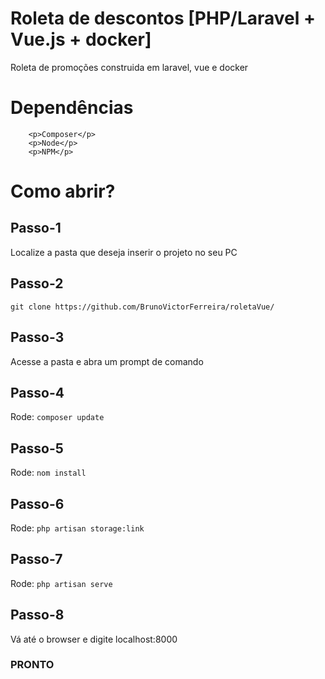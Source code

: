 # Roleta de descontos [PHP/Laravel + Vue.js + docker]

Roleta de promoções construida em laravel, vue e docker

# Dependências
    
        <p>Composer</p>
        <p>Node</p>
        <p>NPM</p>
    

# Como abrir?
## Passo-1
<p>Localize a pasta que deseja inserir o projeto no seu PC</p>

## Passo-2
<p><code>git clone https://github.com/BrunoVictorFerreira/roletaVue/</code></p>

## Passo-3
<p>Acesse a pasta e abra um prompt de comando</p>

## Passo-4
<p>Rode: <code>composer update</code></p>

## Passo-5
<p>Rode: <code>nom install</code></p>

## Passo-6
<p>Rode: <code>php artisan storage:link</code></p>

## Passo-7
<p>Rode: <code>php artisan serve</code></p>

## Passo-8
<p>Vá até o browser e digite localhost:8000</p>


### PRONTO

